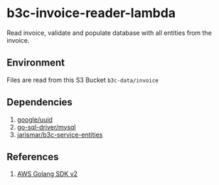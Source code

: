 # b3c-invoice-reader-lambda

Read invoice, validate and populate database with all entities from the invoice.

## Environment

Files are read from this S3 Bucket `b3c-data/invoice`

## Dependencies

1. [google/uuid](https://github.com/google/uuid)
2. [go-sql-driver/mysql](https://github.com/go-sql-driver/mysql)
3. [jarismar/b3c-service-entities](https://github.com/jarismar/b3c-service-entities)

## References

1. [AWS Golang SDK v2](https://github.com/aws/aws-sdk-go-v2)
